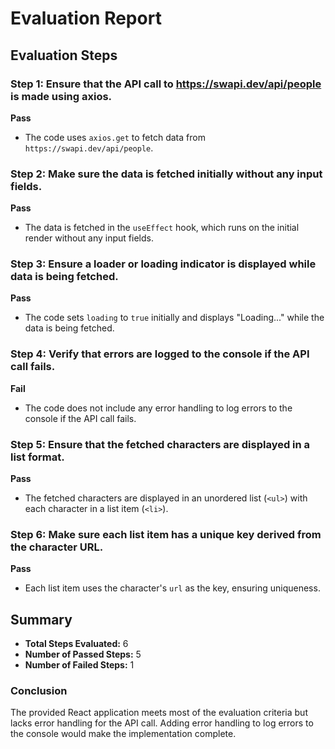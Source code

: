# Evaluation Report

## Evaluation Steps

### Step 1: Ensure that the API call to https://swapi.dev/api/people is made using axios.
**Pass**  
- The code uses `axios.get` to fetch data from `https://swapi.dev/api/people`.

### Step 2: Make sure the data is fetched initially without any input fields.
**Pass**  
- The data is fetched in the `useEffect` hook, which runs on the initial render without any input fields.

### Step 3: Ensure a loader or loading indicator is displayed while data is being fetched.
**Pass**  
- The code sets `loading` to `true` initially and displays "Loading..." while the data is being fetched.

### Step 4: Verify that errors are logged to the console if the API call fails.
**Fail**  
- The code does not include any error handling to log errors to the console if the API call fails.

### Step 5: Ensure that the fetched characters are displayed in a list format.
**Pass**  
- The fetched characters are displayed in an unordered list (`<ul>`) with each character in a list item (`<li>`).

### Step 6: Make sure each list item has a unique key derived from the character URL.
**Pass**  
- Each list item uses the character's `url` as the key, ensuring uniqueness.

## Summary

- **Total Steps Evaluated:** 6
- **Number of Passed Steps:** 5
- **Number of Failed Steps:** 1

### Conclusion
The provided React application meets most of the evaluation criteria but lacks error handling for the API call. Adding error handling to log errors to the console would make the implementation complete.